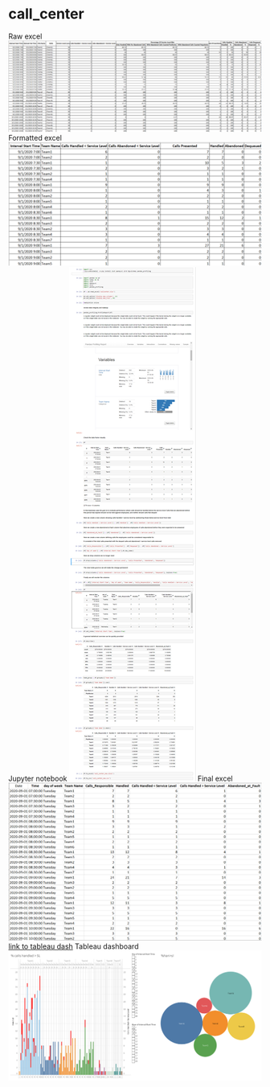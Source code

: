 # call_center

Raw excel	![alt text](call_raw_xl.png)
Formatted excel	![alt text](call_fixed_xl.png)
Jupyter notebook	![alt text](jupyter_img.png)
Final excel	![alt text](call_new_excel.png)
[link to tableau dash](https://public.tableau.com/shared/5Z3SJWNH3?:display_count=y&:origin=viz_share_link)
Tableau dashboard	![alt text](sl_dash.png)





